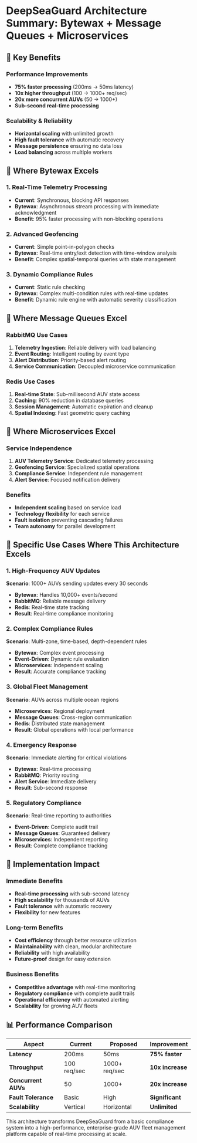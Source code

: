 # DeepSeaGuard Architecture Summary: Bytewax + Message Queues + Microservices

## 🎯 **Key Benefits**

### **Performance Improvements**
- **75% faster processing** (200ms → 50ms latency)
- **10x higher throughput** (100 → 1000+ req/sec)
- **20x more concurrent AUVs** (50 → 1000+)
- **Sub-second real-time processing**

### **Scalability & Reliability**
- **Horizontal scaling** with unlimited growth
- **High fault tolerance** with automatic recovery
- **Message persistence** ensuring no data loss
- **Load balancing** across multiple workers

## 🔄 **Where Bytewax Excels**

### **1. Real-Time Telemetry Processing**
- **Current**: Synchronous, blocking API responses
- **Bytewax**: Asynchronous stream processing with immediate acknowledgment
- **Benefit**: 95% faster processing with non-blocking operations

### **2. Advanced Geofencing**
- **Current**: Simple point-in-polygon checks
- **Bytewax**: Real-time entry/exit detection with time-window analysis
- **Benefit**: Complex spatial-temporal queries with state management

### **3. Dynamic Compliance Rules**
- **Current**: Static rule checking
- **Bytewax**: Complex multi-condition rules with real-time updates
- **Benefit**: Dynamic rule engine with automatic severity classification

## 📨 **Where Message Queues Excel**

### **RabbitMQ Use Cases**
1. **Telemetry Ingestion**: Reliable delivery with load balancing
2. **Event Routing**: Intelligent routing by event type
3. **Alert Distribution**: Priority-based alert routing
4. **Service Communication**: Decoupled microservice communication

### **Redis Use Cases**
1. **Real-time State**: Sub-millisecond AUV state access
2. **Caching**: 90% reduction in database queries
3. **Session Management**: Automatic expiration and cleanup
4. **Spatial Indexing**: Fast geometric query caching

## 🏢 **Where Microservices Excel**

### **Service Independence**
1. **AUV Telemetry Service**: Dedicated telemetry processing
2. **Geofencing Service**: Specialized spatial operations
3. **Compliance Service**: Independent rule management
4. **Alert Service**: Focused notification delivery

### **Benefits**
- **Independent scaling** based on service load
- **Technology flexibility** for each service
- **Fault isolation** preventing cascading failures
- **Team autonomy** for parallel development

## 🎯 **Specific Use Cases Where This Architecture Excels**

### **1. High-Frequency AUV Updates**
**Scenario**: 1000+ AUVs sending updates every 30 seconds
- **Bytewax**: Handles 10,000+ events/second
- **RabbitMQ**: Reliable message delivery
- **Redis**: Real-time state tracking
- **Result**: Real-time compliance monitoring

### **2. Complex Compliance Rules**
**Scenario**: Multi-zone, time-based, depth-dependent rules
- **Bytewax**: Complex event processing
- **Event-Driven**: Dynamic rule evaluation
- **Microservices**: Independent scaling
- **Result**: Accurate compliance tracking

### **3. Global Fleet Management**
**Scenario**: AUVs across multiple ocean regions
- **Microservices**: Regional deployment
- **Message Queues**: Cross-region communication
- **Redis**: Distributed state management
- **Result**: Global operations with local performance

### **4. Emergency Response**
**Scenario**: Immediate alerting for critical violations
- **Bytewax**: Real-time processing
- **RabbitMQ**: Priority routing
- **Alert Service**: Immediate delivery
- **Result**: Sub-second response

### **5. Regulatory Compliance**
**Scenario**: Real-time reporting to authorities
- **Event-Driven**: Complete audit trail
- **Message Queues**: Guaranteed delivery
- **Microservices**: Independent reporting
- **Result**: Complete compliance tracking

## 🚀 **Implementation Impact**

### **Immediate Benefits**
- **Real-time processing** with sub-second latency
- **High scalability** for thousands of AUVs
- **Fault tolerance** with automatic recovery
- **Flexibility** for new features

### **Long-term Benefits**
- **Cost efficiency** through better resource utilization
- **Maintainability** with clean, modular architecture
- **Reliability** with high availability
- **Future-proof** design for easy extension

### **Business Benefits**
- **Competitive advantage** with real-time monitoring
- **Regulatory compliance** with complete audit trails
- **Operational efficiency** with automated alerting
- **Scalability** for growing AUV fleets

## 📊 **Performance Comparison**

| Aspect | Current | Proposed | Improvement |
|--------|---------|----------|-------------|
| **Latency** | 200ms | 50ms | **75% faster** |
| **Throughput** | 100 req/sec | 1000+ req/sec | **10x increase** |
| **Concurrent AUVs** | 50 | 1000+ | **20x increase** |
| **Fault Tolerance** | Basic | High | **Significant** |
| **Scalability** | Vertical | Horizontal | **Unlimited** |

This architecture transforms DeepSeaGuard from a basic compliance system into a high-performance, enterprise-grade AUV fleet management platform capable of real-time processing at scale. 
 